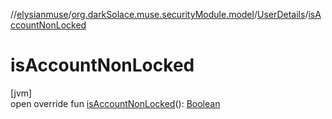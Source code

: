 //[elysianmuse](../../../index.md)/[org.darkSolace.muse.securityModule.model](../index.md)/[UserDetails](index.md)/[isAccountNonLocked](is-account-non-locked.md)

# isAccountNonLocked

[jvm]\
open override fun [isAccountNonLocked](is-account-non-locked.md)(): [Boolean](https://kotlinlang.org/api/latest/jvm/stdlib/kotlin/-boolean/index.html)
